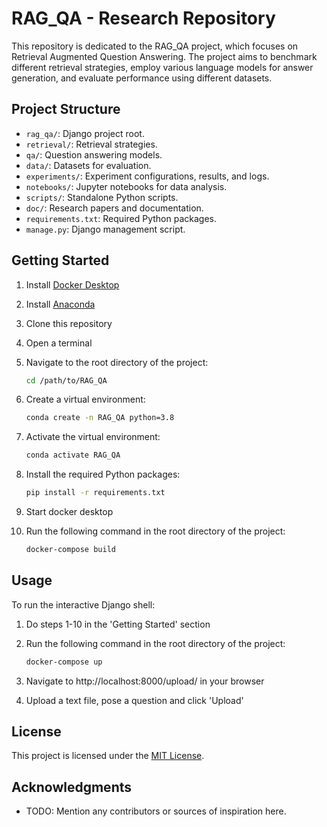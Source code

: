 # RAG_QA - Research Repository

This repository is dedicated to the RAG_QA project, which focuses on Retrieval Augmented Question Answering. The project aims to benchmark different retrieval strategies, employ various language models for answer generation, and evaluate performance using different datasets. 

## Project Structure

- `rag_qa/`: Django project root.
- `retrieval/`: Retrieval strategies.
- `qa/`: Question answering models.
- `data/`: Datasets for evaluation.
- `experiments/`: Experiment configurations, results, and logs.
- `notebooks/`: Jupyter notebooks for data analysis.
- `scripts/`: Standalone Python scripts.
- `doc/`: Research papers and documentation.
- `requirements.txt`: Required Python packages.
- `manage.py`: Django management script.

## Getting Started

1. Install [Docker Desktop](https://www.docker.com/products/docker-desktop)
2. Install [Anaconda](https://www.anaconda.com/products/individual)
3. Clone this repository
4. Open a terminal
5. Navigate to the root directory of the project:
    
    ```bash
    cd /path/to/RAG_QA
    ```
   
6. Create a virtual environment:

    ```bash
    conda create -n RAG_QA python=3.8
    ```
   
7. Activate the virtual environment:

    ```bash
    conda activate RAG_QA
    ```
   
8. Install the required Python packages:

    ```bash
    pip install -r requirements.txt
    ```
   
9. Start docker desktop
   
10. Run the following command in the root directory of the project:

    ```bash
    docker-compose build
    ```

## Usage

To run the interactive Django shell:

1. Do steps 1-10 in the 'Getting Started' section

2. Run the following command in the root directory of the project:

    ```bash
    docker-compose up
    ```

3. Navigate to http://localhost:8000/upload/ in your browser

4. Upload a text file, pose a question and click 'Upload'

## License

This project is licensed under the [MIT License](LICENSE).

## Acknowledgments

- TODO: Mention any contributors or sources of inspiration here.

